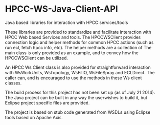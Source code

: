 HPCC-WS-Java-Client-API
=======================

Java based libraries for interaction with HPCC services/tools

These libraries are provided to standardize and facilitate interaction with HPCC Web based Services and tools.
The HPCCWSClient provides connection logic and helper methods for common HPCC actions (such as run ecl, fetch hpcc
info, etc).
The helper methods are a collection of
The main class is only provided as an example, and to convey how the HPCCWSClient can be utilized.

An HPCC Ws Client class is also provided for straightforward interaction with WsWorkUnits, WsTopology, WsFilIO, WsFileSpray and ECLDirect.
The caller can, and is encouraged to use the methods in these Ws client classes.

The build process for this project has not been set up (as of July 21 2014).
The Java project can be built in any way the userwishes to build it, but Eclipse
project specific files are provided.

The project is based on stub code generated from WSDLs using Eclipse tools based on Apache Axis.